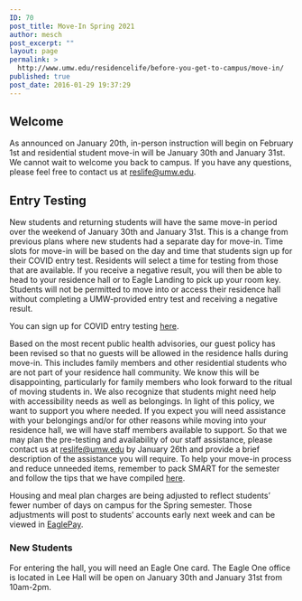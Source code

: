 ```yaml
---
ID: 70
post_title: Move-In Spring 2021
author: mesch
post_excerpt: ""
layout: page
permalink: >
  http://www.umw.edu/residencelife/before-you-get-to-campus/move-in/
published: true
post_date: 2016-01-29 19:37:29
---
```

<h2>Welcome</h2>
As announced on January 20th, in-person instruction will begin on February 1st and residential student move-in will be January 30th and January 31st. We cannot wait to welcome you back to campus. If you have any questions, please feel free to contact us at <a href="mailto:reslife@umw.edu">reslife@umw.edu</a>.
<h2>Entry Testing</h2>
New students and returning students will have the same move-in period over the weekend of January 30th and January 31st. This is a change from previous plans where new students had a separate day for move-in. Time slots for move-in will be based on the day and time that students sign up for their COVID entry test. Residents will select a time for testing from those that are available. If you receive a negative result, you will then be able to head to your residence hall or to Eagle Landing to pick up your room key. Students will not be permitted to move into or access their residence hall without completing a UMW-provided entry test and receiving a negative result.

You can sign up for COVID entry testing <a href="https://www.signupgenius.com/go/5080c4aaaaa28a3fd0-covid193">here</a>.

Based on the most recent public health advisories, our guest policy has been revised so that no guests will be allowed in the residence halls during move-in. This includes family members and other residential students who are not part of your residence hall community. We know this will be disappointing, particularly for family members who look forward to the ritual of moving students in. We also recognize that students might need help with accessibility needs as well as belongings. In light of this policy, we want to support you where needed. If you expect you will need assistance with your belongings and/or for other reasons while moving into your residence hall, we will have staff members available to support. So that we may plan the pre-testing and availability of our staff assistance, please contact us at <a href="mailto:reslife@umw.edu">reslife@umw.edu</a> by January 26th and provide a brief description of the assistance you will require. To help your move-in process and reduce unneeded items, remember to pack SMART for the semester and follow the tips that we have compiled <a href="https://www.umw.edu/residencelife/wp-content/uploads/sites/30/2020/07/COVID-Eagle-Approved-list-2020.pdf">here</a>.

Housing and meal plan charges are being adjusted to reflect students’ fewer number of days on campus for the Spring semester. Those adjustments will post to students’ accounts early next week and can be viewed in <a href="https://adminfinance.umw.edu/studentaccounts/eaglepay/">EaglePay</a>.
<h3>New Students</h3>
<p class="p1">For entering the hall, you will need an Eagle One card. The Eagle One office is located in Lee Hall will be open on January 30th and January 31st from 10am-2pm.</p>